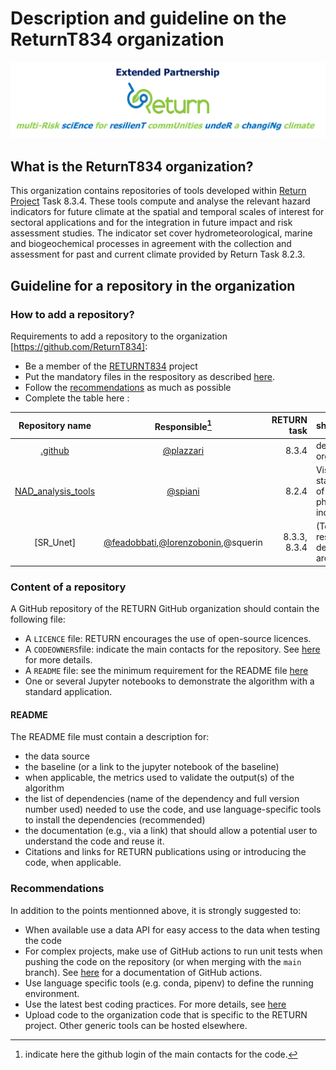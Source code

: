 # Description and guideline on the ReturnT834 organization
![return picture](https://github.com/ReturnT834/.github/blob/main/Return_Logo.png)
## What is the ReturnT834 organization?
This organization contains repositories of tools developed within [Return Project](https://www.fondazionereturn.it/en/) Task 8.3.4. These tools compute and analyse the relevant hazard indicators for future climate at the spatial and temporal scales of interest for sectoral applications and for the integration in future impact and risk assessment studies. The indicator set cover hydrometeorological, marine and biogeochemical processes in agreement with the collection and assessment for past and current climate provided by Return Task 8.2.3.
## Guideline for a repository in the organization

### How to add a repository?
Requirements to add a repository to the organization [https://github.com/ReturnT834]:
- Be a member of the [RETURNT834](https://github.com/ReturnT834) project
- Put the mandatory files in the respository as described [here](#content-of-a-repository).
- Follow the [recommendations](#recommendations) as much as possible
- Complete the table here :

| Repository name                                       | Responsible[^1]                                             | RETURN task | short description |
|       :---:                                           |  :---:                                            |     ---:     |    :---            |
|    [.github](https://github.com/ReturnT834)         | [@plazzari](https://www.github.com/plazzari)          | 8.3.4          | description of the github organization |
|    [NAD_analysis_tools](https://github.com/ReturnT834/NAD_analysis_tools)    | [@spiani](https://github.com/spiani)    | 8.2.4          | Visualization and statistical analysys tools of physical/biogeochemical indicators |
|    [SR_Unet]    | [@feadobbati](https://github.com/feadobbati),[@lorenzobonin](https://github.com/lorenzobonin),@squerin    | 8.3.3, 8.3.4          |  (To be featured) Hyper resolution tool based on deep learning Unet architecture |

[^1]:indicate here the github login of the main contacts for the code.

### Content of a repository
A GitHub repository of the RETURN GitHub organization should contain the following file:

- A `LICENCE` file: RETURN encourages the use of open-source licences.
- A `CODEOWNERS`file: indicate the main contacts for the repository. See [here](https://docs.github.com/en/repositories/managing-your-repositorys-settings-and-features/customizing-your-repository/about-code-owners) for more details.
- A `README` file: see the minimum requirement for the README file [here](#readme)
- One or several Jupyter notebooks to demonstrate the algorithm with a standard application.

#### README
The README file must contain a description for:
- the data source
- the baseline (or a link to the jupyter notebook of the baseline)
- when applicable, the metrics used to validate the output(s) of the algorithm
- the list of dependencies (name of the dependency and full version number used) needed to use the code, and use language-specific tools to install the dependencies (recommended)
- the documentation (e.g., via a link) that should allow a potential user to understand the code and reuse it. 
- Citations and links for RETURN publications using or introducing the code, when applicable.

### Recommendations
In addition to the points mentionned above, it is strongly suggested to:
- When available use a data API for easy access to the data when testing the code
- For complex projects, make use of GitHub actions to run unit tests when pushing the code on the repository (or when merging with the `main` branch). See [here](https://docs.github.com/en/actions) for a documentation of GitHub actions.
- Use language specific tools (e.g. conda, pipenv) to define the running environment.
- Use the latest best coding practices. For more details, see [here](https://peps.python.org/pep-0008/)
- Upload code to the organization code that is specific to the RETURN project. Other generic tools can be hosted elsewhere.

